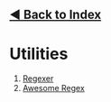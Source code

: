 ## [**◀** Back to Index](README.md)

# Utilities
1. [Regexer](https://regexr.com/)
2. [Awesome Regex](https://github.com/aloisdg/awesome-regex)
